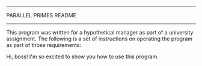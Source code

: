 *********************************
PARALLEL PRIMES README
*********************************

This program was written for a hypothetical manager as part of a university assignment. The following is a set of instructions on operating the program as part of those requirements:

Hi, boss! I'm so excited to show you how to use this program. 
